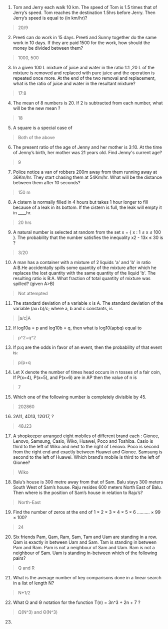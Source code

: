 1. Tom and Jerry each walk 10 km. The speed of Tom is 1.5 times that of Jerry’s speed. Tom reaches the destination 1.5hrs before Jerry. Then Jerry’s speed is equal to (in km/hr)?

> 20/9

2. Preeti can do work in 15 days. Preeti and Sunny together do the same work in 10 days. If they are paid 1500 for the work, how should the money be divided between them?

> 1000, 500

3. In a given 100 L mixture of juice and water in the ratio 1:1 ,20 L of the mixture is removed and replaced with pure juice and the operation is repeated once more. At the end of the two removal and replacement, what is the ratio of juice and water in the resultant mixture?

> 17:8

4. The mean of 8 numbers is 20. If 2 is subtracted from each number, what will be the new mean ?

> 18

5. A square is a special case of

> Both of the above

6. The present ratio of the age of Jenny and her mother is 3:10. At the time of Jenny’s birth, her mother was 21 years old. Find Jenny's current age?

> 9

7. Police notice a van of robbers 200m away from them running away at 36Km/hr. They start chasing them at 54Km/hr. What will be the distance between them after 10 seconds?

> 150 m

8. A cistern is normally filled in 4 hours but takes 1 hour longer to fill because of a leak in its bottom. If the cistern is full, the leak will empty it in ____hr.

> 20 hrs

9. A natural number is selected at random from the set x = { x : 1 ≤ x ≤ 100 }. The probability that the number satisfies the inequality x2 - 13x ≤ 30 is ?

> 3/20

10. A man has a container with a mixture of 2 liquids 'a' and 'b' in ratio A:B.He accidentally spills some quantity of the mixture after which he replaces the lost quantity with the same quantity of the liquid 'b'. The resulting ratio is B:A. What fraction of total quantity of mixture was spilled? (given A>B)

> Not attempted

11. The standard deviation of a variable x is A. The standard deviation of the variable (ax+b)/c; where a, b and c constants, is

> |a/c|A

12. If log10a = p and log10b = q, then what is log10(apbq) equal to

> p^2+q^2

13. If p:q are the odds in favor of an event, then the probability of that event is:

> p/p+q

14. Let X denote the number of times head occurs in n tosses of a fair coin, If P(x=4), P(x=5), and P(x=6) are in AP then the value of n is

> 7

15. Which one of the following number is completely divisible by 45.

> 202860

16. 2A11, 4D13, 12G17, ?

> 48J23

17. A shopkeeper arranged eight mobiles of different brand each : Gionee, Lenovo, Samsung, Casio, Wiko, Huawei, Poco and Toshiba. Casio is third to the left of Wiko and next to the right of Lenovo. Poco is second from the right end and exactly between Huawei and Gionee. Samsung is second to the left of Huawei.
Which brand’s mobile is third to the left of Gionee?

> Wiko

18. Balu’s house is 300 metre away from that of Sam. Balu stays 300 meters South West of Sam’s house. Raju resides 600 meters North East of Balu. Then where is the position of Sam’s house in relation to Raju’s?

> North-East

19. Find the number of zeros at the end of 1 × 2 × 3 × 4 × 5 × 6 .......... × 99 × 100?

> 24

20. Six friends Pam, Qam, Ram, Sam, Tam and Uam are standing in a row. Qam is exactly in between Uam and Sam. Tam is standing in between Pam and Ram. Pam is not a neighbour of Sam and Uam. Ram is not a neighbour of Sam.
Uam is standing in-between which of the following pairs?

> Q and R

21. What is the average number of key comparisons done in a linear search in a list of length N?

> N+1/2

22. What Ω and Θ notation for the function T(n) = 3n^3 + 2n + 7 ?

> Ω(N^3) and Θ(N^3)

23. 